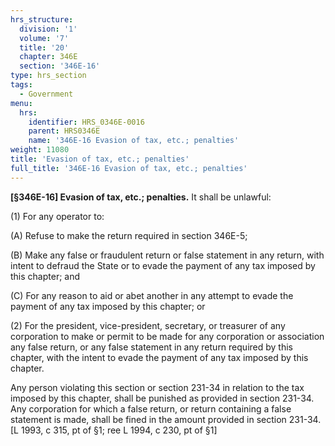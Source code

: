 ```yaml
---
hrs_structure:
  division: '1'
  volume: '7'
  title: '20'
  chapter: 346E
  section: '346E-16'
type: hrs_section
tags:
  - Government
menu:
  hrs:
    identifier: HRS_0346E-0016
    parent: HRS0346E
    name: '346E-16 Evasion of tax, etc.; penalties'
weight: 11080
title: 'Evasion of tax, etc.; penalties'
full_title: '346E-16 Evasion of tax, etc.; penalties'
---
```

**[§346E-16] Evasion of tax, etc.; penalties.** It shall be unlawful:

(1) For any operator to:

(A) Refuse to make the return required in section 346E-5;

(B) Make any false or fraudulent return or false statement in any return, with intent to defraud the State or to evade the payment of any tax imposed by this chapter; and

(C) For any reason to aid or abet another in any attempt to evade the payment of any tax imposed by this chapter; or

(2) For the president, vice-president, secretary, or treasurer of any corporation to make or permit to be made for any corporation or association any false return, or any false statement in any return required by this chapter, with the intent to evade the payment of any tax imposed by this chapter.

Any person violating this section or section 231-34 in relation to the tax imposed by this chapter, shall be punished as provided in section 231-34\. Any corporation for which a false return, or return containing a false statement is made, shall be fined in the amount provided in section 231-34\. [L 1993, c 315, pt of §1; ree L 1994, c 230, pt of §1]